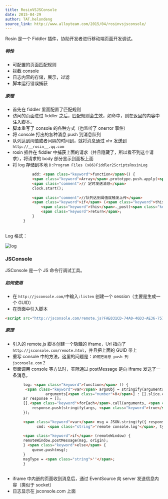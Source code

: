 ```yaml
---
title: RosinVSJSConsole
date: 2015-04-29
author: TAT.helondeng
source_link: http://www.alloyteam.com/2015/04/rosinvsjsconsole/
---
```


<!-- {% raw %} - for jekyll -->

Rosin 是一个 Fiddler 插件，协助开发者进行移动端页面开发调试。

##### 特性

-   可配置的页面匹配规则
-   拦截 console
-   日志内容的存储，展示，过滤
-   脚本运行错误捕获

##### 原理

-   首先在 fiddler 里面配置了匹配规则
-   访问的页面进过 fiddler 之后，匹配规则会生效，如命中，则在返回的内容中注入脚本。
-   脚本重写了 console 的各种方式（也监听了 onerror 事件）
-   将 console 打出的各种消息 push 到消息队列
-   队列达到阈值或者间隔的时间到，就将消息通过 xhr 发送到 `http://__rosin__.qq.com`
-   rosin 插件在 fiddler 中捕获上面的请求（并且隐藏了，所以看不到这个请求），将请求的 body 部分显示到面板上面
-   将 log 存储到本地 `D:Program Files (x86)Fiddler2ScriptsRosinLog`

```html
            add: <span class="keyword">function</span>() {
            <span class="keyword">Array</span>.prototype.push.apply(<span class="keyword">this</span>._queueArr, arguments);
            <span class="comment">// 定时发送消息</span>
            clock.start();
 
            <span class="comment">//队列达到阈值就触发上传</span>
            <span class="keyword">if</span> (<span class="keyword">this</span>._queueArr.length >= THRESHOLD) {
                <span class="keyword">this</span>._post(<span class="keyword">this</span>._queueArr.splice(<span class="number">0</span>, <span class="keyword">this</span>._queueArr.length));
                <span class="keyword">return</span>;
            }
        }
 
```

Log 格式：

![log](https://cloud.githubusercontent.com/assets/3880323/7385889/ad9570de-ee7f-11e4-91ea-2fe0eec730e2.png)

### JSConsole

JSConsole 是一个 JS 命令行调试工具。

##### 如何使用

-   在 `http://jsconsole.com/`中输入`:listen` 创建一个 session（主要是生成一个 GUID）
-   在页面中引入脚本

```html
<script src="http://jsconsole.com/remote.js?FAE031CD-74A0-46D3-AE36-757BAB262BEA"></script>;
```

##### 原理

-   引入的 remote.js 脚本创建一个隐藏的 iframe，Url 指向了 `http://jsconsole.com/remote.html`，并且把上面的 GUID 带上
-   重写 console 中的方法，这里的问题是：`如何把消息 push 到 jsconsole.com`？
-   页面调用 console 等方法时，实际通过 postMessage 是向 iframe 发送了一条消息。

```html
        log: <span class="keyword">function</span> () {
         <span class="keyword">var</span> argsObj = stringify(arguments.length == <span class="number">1</span> ? 
                  arguments[<span class="number">0</span>] : [].slice.call(arguments, <span class="number">0</span>));
        ar response = [];
        [].<span class="keyword">forEach</span>.call(arguments, <span class="keyword">function</span> (args) {
            response.push(stringify(args, <span class="keyword">true</span>));
        });
 
        <span class="keyword">var</span> msg = JSON.stringify({ response: response, 
              cmd: <span class="string">'remote console.log'</span>, type: msgType });
 
        <span class="keyword">if</span> (remoteWindow) {
        remoteWindow.postMessage(msg, origin);
        } <span class="keyword">else</span> {
            queue.push(msg);
        }    
        msgType = <span class="string">''</span>;
        }
 
```

-   iframe 中内嵌的页面收到消息后，通过 EventSource 向 server 发送信息内容（类似于 socket）
-   日志显示在 jsconsole.com 上面


<!-- {% endraw %} - for jekyll -->